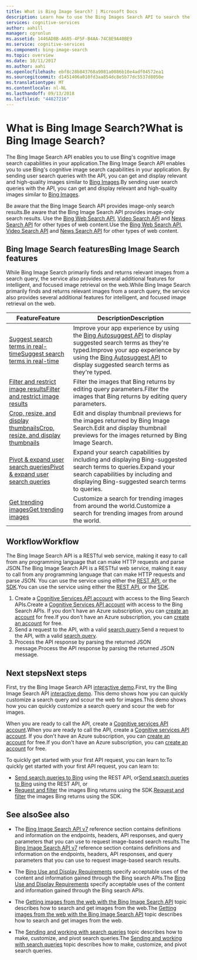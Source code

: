 ```yaml
---
title: What is Bing Image Search? | Microsoft Docs
description: Learn how to use the Bing Images Search API to search the web for images.
services: cognitive-services
author: aahill
manager: cgronlun
ms.assetid: 1446AD8B-A685-4F5F-B4AA-74C8E9A40BE9
ms.service: cognitive-services
ms.component: bing-image-search
ms.topic: overview
ms.date: 10/11/2017
ms.author: aahi
ms.openlocfilehash: ebf8c28b843768a9081a0086b10e4adf04572ea1
ms.sourcegitcommit: d1451406a010fd3aa854dc8e5b77dc5537d8050e
ms.translationtype: MT
ms.contentlocale: nl-NL
ms.lasthandoff: 09/13/2018
ms.locfileid: "44827216"
---
```

# <a name="what-is-bing-image-search"></a><span data-ttu-id="e0920-104">What is Bing Image Search?</span><span class="sxs-lookup"><span data-stu-id="e0920-104">What is Bing Image Search?</span></span>

<span data-ttu-id="e0920-105">The Bing Image Search API enables you to use Bing's cognitive image search capabilities in your application.</span><span class="sxs-lookup"><span data-stu-id="e0920-105">The Bing Image Search API enables you to use Bing's cognitive image search capabilities in your application.</span></span> <span data-ttu-id="e0920-106">By sending user search queries with the API, you can get and display relevant and high-quality images similar to [Bing Images](https://www.bing.com/images).</span><span class="sxs-lookup"><span data-stu-id="e0920-106">By sending user search queries with the API, you can get and display relevant and high-quality images similar to [Bing Images](https://www.bing.com/images).</span></span>

<span data-ttu-id="e0920-107">Be aware that the Bing Image Search API provides image-only search results.</span><span class="sxs-lookup"><span data-stu-id="e0920-107">Be aware that the Bing Image Search API provides image-only search results.</span></span> <span data-ttu-id="e0920-108">Use the [Bing Web Search API](../bing-web-search/search-the-web.md), [Video Search API](https://docs.microsoft.com/azure/cognitive-services/Bing-Video-Search) and [News Search API](https://review.docs.microsoft.com/azure/cognitive-services/bing-news-search) for other types of web content.</span><span class="sxs-lookup"><span data-stu-id="e0920-108">Use the [Bing Web Search API](../bing-web-search/search-the-web.md), [Video Search API](https://docs.microsoft.com/azure/cognitive-services/Bing-Video-Search) and [News Search API](https://review.docs.microsoft.com/azure/cognitive-services/bing-news-search) for other types of web content.</span></span>

## <a name="bing-image-search-features"></a><span data-ttu-id="e0920-109">Bing Image Search features</span><span class="sxs-lookup"><span data-stu-id="e0920-109">Bing Image Search features</span></span>

<span data-ttu-id="e0920-110">While Bing Image Search primarily finds and returns relevant images from a search query, the service also provides several additional features for intelligent, and focused image retrieval on the web.</span><span class="sxs-lookup"><span data-stu-id="e0920-110">While Bing Image Search primarily finds and returns relevant images from a search query, the service also provides several additional features for intelligent, and focused image retrieval on the web.</span></span>


| <span data-ttu-id="e0920-111">Feature</span><span class="sxs-lookup"><span data-stu-id="e0920-111">Feature</span></span>                                                                                                                                                                                 | <span data-ttu-id="e0920-112">Description</span><span class="sxs-lookup"><span data-stu-id="e0920-112">Description</span></span>                                                                                                                                                            |
|-----------------------------------------------------------------------------------------------------------------------------------------------------------------------------------------|------------------------------------------------------------------------------------------------------------------------------------------------------------------------|
| [<span data-ttu-id="e0920-113">Suggest search terms in real-time</span><span class="sxs-lookup"><span data-stu-id="e0920-113">Suggest search terms in real-time</span></span>](https://docs.microsoft.com/azure/cognitive-services/bing-image-search/concepts/bing-image-search-sending-queries#using-and-suggesting-search-terms) | <span data-ttu-id="e0920-114">Improve your app experience by using the [Bing Autosuggest API](../bing-autosuggest/get-suggested-search-terms.md) to display suggested search terms as they're typed.</span><span class="sxs-lookup"><span data-stu-id="e0920-114">Improve your app experience by using the [Bing Autosuggest API](../bing-autosuggest/get-suggested-search-terms.md) to display suggested search terms as they're typed.</span></span> |
| [<span data-ttu-id="e0920-115">Filter and restrict image results</span><span class="sxs-lookup"><span data-stu-id="e0920-115">Filter and restrict image results</span></span>](https://docs.microsoft.com/azure/cognitive-services/bing-image-search/concepts/bing-image-search-get-images#filtering-images)                       | <span data-ttu-id="e0920-116">Filter the images that Bing returns by editing query parameters.</span><span class="sxs-lookup"><span data-stu-id="e0920-116">Filter the images that Bing returns by editing query parameters.</span></span>                                                                                                       |
| [<span data-ttu-id="e0920-117">Crop, resize, and display thumbnails</span><span class="sxs-lookup"><span data-stu-id="e0920-117">Crop, resize, and display thumbnails</span></span>](https://docs.microsoft.com/azure/cognitive-services/bing-image-search/resize-and-crop-thumbnails)                                                | <span data-ttu-id="e0920-118">Edit and display thumbnail previews for the images returned by Bing Image Search.</span><span class="sxs-lookup"><span data-stu-id="e0920-118">Edit and display thumbnail previews for the images returned by Bing Image Search.</span></span>                                                                                      |
| [<span data-ttu-id="e0920-119">Pivot & expand user search queries</span><span class="sxs-lookup"><span data-stu-id="e0920-119">Pivot & expand user search queries</span></span>](https://docs.microsoft.com/azure/cognitive-services/bing-image-search/concepts/bing-image-search-sending-queries#pivoting-the-query)               | <span data-ttu-id="e0920-120">Expand your search capabilities by including and displaying Bing-suggested search terms to queries.</span><span class="sxs-lookup"><span data-stu-id="e0920-120">Expand your search capabilities by including and displaying Bing-suggested search terms to queries.</span></span>                                                                    |
| [<span data-ttu-id="e0920-121">Get trending images</span><span class="sxs-lookup"><span data-stu-id="e0920-121">Get trending images</span></span>](https://review.docs.microsoft.com/azure/cognitive-services/bing-image-search/trending-images)                                                                     | <span data-ttu-id="e0920-122">Customize a search for trending images from around the world.</span><span class="sxs-lookup"><span data-stu-id="e0920-122">Customize a search for trending images from around the world.</span></span>                                                                                                          |

## <a name="workflow"></a><span data-ttu-id="e0920-123">Workflow</span><span class="sxs-lookup"><span data-stu-id="e0920-123">Workflow</span></span>

<span data-ttu-id="e0920-124">The Bing Image Search API is a RESTful web service, making it easy to call from any programming language that can make HTTP requests and parse JSON.</span><span class="sxs-lookup"><span data-stu-id="e0920-124">The Bing Image Search API is a RESTful web service, making it easy to call from any programming language that can make HTTP requests and parse JSON.</span></span> <span data-ttu-id="e0920-125">You can use the service using either the [REST API](https://docs.microsoft.com/azure/cognitive-services/bing-image-search/quickstarts/csharp?), or the [SDK](https://docs.microsoft.com/azure/cognitive-services/bing-image-search/image-search-sdk-quickstart).</span><span class="sxs-lookup"><span data-stu-id="e0920-125">You can use the service using either the [REST API](https://docs.microsoft.com/azure/cognitive-services/bing-image-search/quickstarts/csharp?), or the [SDK](https://docs.microsoft.com/azure/cognitive-services/bing-image-search/image-search-sdk-quickstart).</span></span>

1. <span data-ttu-id="e0920-126">Create a [Cognitive Services API account](https://docs.microsoft.com/azure/cognitive-services/cognitive-services-apis-create-account) with access to the Bing Search APIs.</span><span class="sxs-lookup"><span data-stu-id="e0920-126">Create a [Cognitive Services API account](https://docs.microsoft.com/azure/cognitive-services/cognitive-services-apis-create-account) with access to the Bing Search APIs.</span></span> <span data-ttu-id="e0920-127">If you don't have an Azure subscription, you can [create an account](https://azure.microsoft.com/try/cognitive-services/?api=bing-web-search-api) for free.</span><span class="sxs-lookup"><span data-stu-id="e0920-127">If you don't have an Azure subscription, you can [create an account](https://azure.microsoft.com/try/cognitive-services/?api=bing-web-search-api) for free.</span></span> 
2. <span data-ttu-id="e0920-128">Send a request to the API, with a valid [search query](https://docs.microsoft.com/azure/cognitive-services/bing-image-search/concepts/bing-image-search-sending-queries).</span><span class="sxs-lookup"><span data-stu-id="e0920-128">Send a request to the API, with a valid [search query](https://docs.microsoft.com/azure/cognitive-services/bing-image-search/concepts/bing-image-search-sending-queries).</span></span>
3. <span data-ttu-id="e0920-129">Process the API response by parsing the returned JSON message.</span><span class="sxs-lookup"><span data-stu-id="e0920-129">Process the API response by parsing the returned JSON message.</span></span> 

## <a name="next-steps"></a><span data-ttu-id="e0920-130">Next steps</span><span class="sxs-lookup"><span data-stu-id="e0920-130">Next steps</span></span>

<span data-ttu-id="e0920-131">First, try the Bing Image Search API [interactive demo](https://azure.microsoft.com/services/cognitive-services/bing-image-search-api/).</span><span class="sxs-lookup"><span data-stu-id="e0920-131">First, try the Bing Image Search API [interactive demo](https://azure.microsoft.com/services/cognitive-services/bing-image-search-api/).</span></span>
<span data-ttu-id="e0920-132">This demo shows how you can quickly customize a search query and scour the web for images.</span><span class="sxs-lookup"><span data-stu-id="e0920-132">This demo shows how you can quickly customize a search query and scour the web for images.</span></span>

<span data-ttu-id="e0920-133">When you are ready to call the API, create a [Cognitive services API account](https://docs.microsoft.com/azure/cognitive-services/cognitive-services-apis-create-account).</span><span class="sxs-lookup"><span data-stu-id="e0920-133">When you are ready to call the API, create a [Cognitive services API account](https://docs.microsoft.com/azure/cognitive-services/cognitive-services-apis-create-account).</span></span> <span data-ttu-id="e0920-134">If you don't have an Azure subscription, you can [create an account](https://azure.microsoft.com/try/cognitive-services/?api=bing-web-search-api) for free.</span><span class="sxs-lookup"><span data-stu-id="e0920-134">If you don't have an Azure subscription, you can [create an account](https://azure.microsoft.com/try/cognitive-services/?api=bing-web-search-api) for free.</span></span>

<span data-ttu-id="e0920-135">To quickly get started with your first API request, you can learn to:</span><span class="sxs-lookup"><span data-stu-id="e0920-135">To quickly get started with your first API request, you can learn to:</span></span>

* <span data-ttu-id="e0920-136">[Send search queries to Bing](https://docs.microsoft.com/azure/cognitive-services/bing-image-search/quickstarts/csharp) using the REST API, or</span><span class="sxs-lookup"><span data-stu-id="e0920-136">[Send search queries to Bing](https://docs.microsoft.com/azure/cognitive-services/bing-image-search/quickstarts/csharp) using the REST API, or</span></span>
* <span data-ttu-id="e0920-137">[Request and filter](https://docs.microsoft.com/azure/cognitive-services/bing-image-search/image-search-sdk-quickstart) the images Bing returns using the SDK.</span><span class="sxs-lookup"><span data-stu-id="e0920-137">[Request and filter](https://docs.microsoft.com/azure/cognitive-services/bing-image-search/image-search-sdk-quickstart) the images Bing returns using the SDK.</span></span>

## <a name="see-also"></a><span data-ttu-id="e0920-138">See also</span><span class="sxs-lookup"><span data-stu-id="e0920-138">See also</span></span>

* <span data-ttu-id="e0920-139">The [Bing Image Search API v7](https://docs.microsoft.com/rest/api/cognitiveservices/bing-images-api-v7-reference) reference section contains definitions and information on the endpoints, headers, API responses, and query parameters that you can use to request image-based search results.</span><span class="sxs-lookup"><span data-stu-id="e0920-139">The [Bing Image Search API v7](https://docs.microsoft.com/rest/api/cognitiveservices/bing-images-api-v7-reference) reference section contains definitions and information on the endpoints, headers, API responses, and query parameters that you can use to request image-based search results.</span></span>

* <span data-ttu-id="e0920-140">The [Bing Use and Display Requirements](./useanddisplayrequirements.md) specify acceptable uses of the content and information gained through the Bing search APIs.</span><span class="sxs-lookup"><span data-stu-id="e0920-140">The [Bing Use and Display Requirements](./useanddisplayrequirements.md) specify acceptable uses of the content and information gained through the Bing search APIs.</span></span>

* <span data-ttu-id="e0920-141">The [Getting images from the web with the Bing Image Search API](https://docs.microsoft.com/azure/cognitive-services/bing-image-search/concepts/bing-image-search-get-images) topic describes how to search and get images from the web.</span><span class="sxs-lookup"><span data-stu-id="e0920-141">The [Getting images from the web with the Bing Image Search API](https://docs.microsoft.com/azure/cognitive-services/bing-image-search/concepts/bing-image-search-get-images) topic describes how to search and get images from the web.</span></span>

* <span data-ttu-id="e0920-142">The [Sending and working with search queries](https://docs.microsoft.com/azure/cognitive-services/bing-image-search/concepts/bing-image-search-sending-queries) topic describes how to make, customize, and pivot search queries.</span><span class="sxs-lookup"><span data-stu-id="e0920-142">The [Sending and working with search queries](https://docs.microsoft.com/azure/cognitive-services/bing-image-search/concepts/bing-image-search-sending-queries) topic describes how to make, customize, and pivot search queries.</span></span> 
